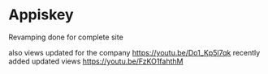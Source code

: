 # Appiskey

 Revamping done for complete site 
 
also views updated for the company https://youtu.be/Do1_Kp5l7qk
recently added updated views https://youtu.be/FzKO1fahthM
